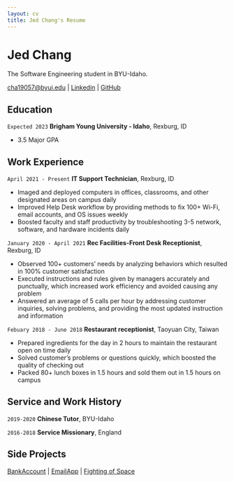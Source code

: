 ```yaml
---
layout: cv
title: Jed Chang's Resume
---
```

# Jed Chang
The Software Engineering student in BYU-Idaho.

<div id="webaddress">
<a href="cha19057@byui.edu">cha19057@byui.edu</a>
| <a href="https://linkedin.com/in/jedchang">Linkedin</a>
| <a href="https://github.com/Jed0203">GitHub</a>
</div>

<!-- https://www.monique.tech/the-art-of-markdown -->

## Education

`Expected 2023`
__Brigham Young University - Idaho__, Rexburg, ID

- 3.5 Major GPA


## Work Experience

`April 2021 - Present`
__IT Support Technician__, Rexburg, ID

- Imaged and deployed computers in offices, classrooms, and other designated areas on campus daily
- Improved Help Desk workflow by providing methods to fix 100+ Wi-Fi, email accounts, and OS issues weekly
- Boosted faculty and staff productivity by troubleshooting 3-5 network, software, and hardware incidents daily

`January 2020 - April 2021`
__Rec Facilities-Front Desk Receptionist__, Rexburg, ID
- Observed 100+ customers’ needs by analyzing behaviors which resulted in 100% customer satisfaction
- Executed instructions and rules given by managers accurately and punctually, which increased work efficiency and avoided causing any problem 
- Answered an average of 5 calls per hour by addressing customer inquiries, solving problems, and providing the most updated instruction and information

`Febuary 2018 - June 2018`
__Restaurant receptionist__, Taoyuan City, Taiwan

- Prepared ingredients for the day in 2 hours to maintain the restaurant open on time daily
- Solved customer’s problems or questions quickly, which boosted the quality of checking out
- Packed 80+ lunch boxes in 1.5 hours and sold them out in 1.5 hours on campus


## Service and Work History

`2019-2020`
__Chinese Tutor__, BYU-Idaho


`2016-2018`
__Service Missionary__, England

## Side Projects
<div id="sideproject">
<a href="https://github.com/Jed0203/BankAccount">BankAccount</a>
| <a href="https://github.com/Jed0203/EmailApp">EmailApp</a>
| <a href="https://github.com/Jed0203/Fighting-of-Space">Fighting of Space</a>
</div>



<!-- ### Footer

Last updated: March 2022 -->


